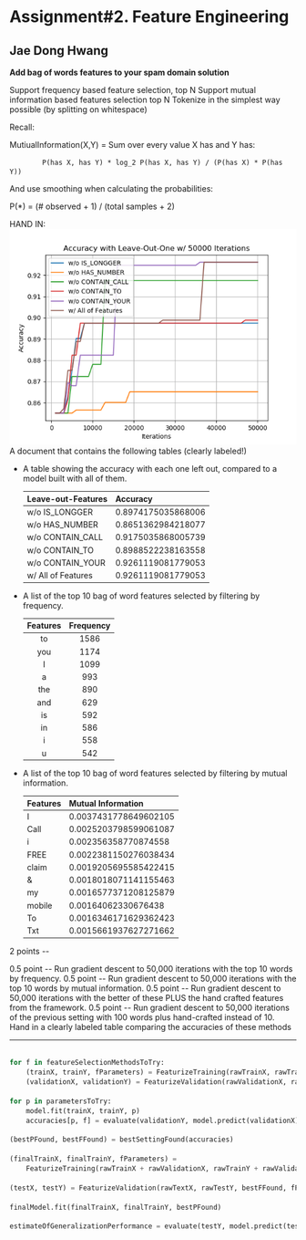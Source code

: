 # Assignment#2. Feature Engineering

## Jae Dong Hwang

**Add bag of words features to your spam domain solution**

Support frequency based feature selection, top N
Support mutual information based features selection top N
Tokenize in the simplest way possible (by splitting on whitespace)

Recall:

MutiualInformation(X,Y) = Sum over every value X has and Y has:

            P(has X, has Y) * log_2 P(has X, has Y) / (P(has X) * P(has Y))

And use smoothing when calculating the probabilities:

P(*) = (# observed + 1) / (total samples + 2)

HAND IN:
![iter_cnt_vs_accuracies](iter_cnt_vs_accuracies_50000.png)
A document that contains the following tables (clearly labeled!)

* A table showing the accuracy with each one left out, compared to a model built with all of them.

  | Leave-out-Features | Accuracy           |
  | ------------------ | ------------------ |
  | w/o IS_LONGGER     | 0.8974175035868006 |
  | w/o HAS_NUMBER     | 0.8651362984218077 |
  | w/o CONTAIN_CALL   | 0.9175035868005739 |
  | w/o CONTAIN_TO     | 0.8988522238163558 |
  | w/o CONTAIN_YOUR   | 0.9261119081779053 |
  | w/ All of Features | 0.9261119081779053 |

* A list of the top 10 bag of word features selected by filtering by frequency.
  
  | Features | Frequency |
  | :------: | :-------: |
  | to       | 1586      |
  | you      | 1174      |
  | I        | 1099      |
  | a        | 993       |
  | the      | 890       |
  | and      | 629       |
  | is       | 592       |
  | in       | 586       |
  | i        | 558       |
  | u        | 542       |

* A list of the top 10 bag of word features selected by filtering by mutual information.

  | Features | Mutual Information    |
  | -------- | --------------------- |
  | I        | 0.0037431778649602105 |
  | Call     | 0.0025203798599061087 |
  | i        | 0.002356358770874558  |
  | FREE     | 0.0022381150276038434 |
  | claim    | 0.0019205695585422415 |
  | &        | 0.0018018071141155463 |
  | my       | 0.0016577371208125879 |
  | mobile   | 0.00164062330676438   |
  | To       | 0.0016346171629362423 |
  | Txt      | 0.0015661937627271662 |

2 points --

0.5 point -- Run gradient descent to 50,000 iterations with the top 10 words by frequency.
0.5 point -- Run gradient descent to 50,000 iterations with the top 10 words by mutual information.
0.5 point -- Run gradient descent to 50,000 iterations with the better of these PLUS the hand crafted features from the framework.
0.5 point -- Run gradient descent to 50,000 iterations of the previous setting with 100 words plus hand-crafted instead of 10.
Hand in a clearly labeled table comparing the accuracies of these methods

***

```python

for f in featureSelectionMethodsToTry:
    (trainX, trainY, fParameters) = FeaturizeTraining(rawTrainX, rawTrainY, f)
    (validationX, validationY) = FeaturizeValidation(rawValidationX, rawValidationY, f, fParameters)

for p in parametersToTry:
    model.fit(trainX, trainY, p)
    accuracies[p, f] = evaluate(validationY, model.predict(validationX))

(bestPFound, bestFFound) = bestSettingFound(accuracies)

(finalTrainX, finalTrainY, fParameters) =
    FeaturizeTraining(rawTrainX + rawValidationX, rawTrainY + rawValidationY, bestFFound)

(testX, testY) = FeaturizeValidation(rawTextX, rawTestY, bestFFound, fParameters)

finalModel.fit(finalTrainX, finalTrainY, bestPFound)

estimateOfGeneralizationPerformance = evaluate(testY, model.predict(testX))

```